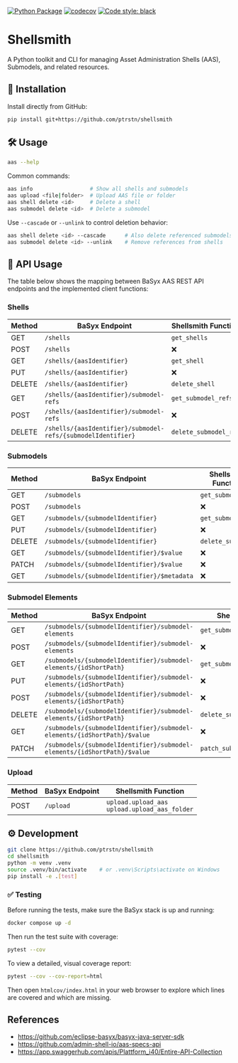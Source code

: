 [![Python Package](https://github.com/ptrstn/shellsmith/actions/workflows/python-package.yaml/badge.svg)](https://github.com/ptrstn/shellsmith/actions/workflows/python-package.yaml)
[![codecov](https://codecov.io/gh/ptrstn/shellsmith/branch/main/graph/badge.svg)](https://codecov.io/gh/ptrstn/shellsmith)
[![Code style: black](https://img.shields.io/badge/code%20style-black-000000.svg)](https://github.com/psf/black)

# Shellsmith

A Python toolkit and CLI for managing Asset Administration Shells (AAS), Submodels, and related resources.

## 🚀 Installation

Install directly from GitHub:

```bash
pip install git+https://github.com/ptrstn/shellsmith
```

## 🛠️ Usage

```bash
aas --help
```

Common commands:

```bash
aas info                  # Show all shells and submodels
aas upload <file|folder>  # Upload AAS file or folder
aas shell delete <id>     # Delete a shell
aas submodel delete <id>  # Delete a submodel
```

Use `--cascade` or `--unlink` to control deletion behavior:

```bash
aas shell delete <id> --cascade      # Also delete referenced submodels
aas submodel delete <id> --unlink    # Remove references from shells
```

## 📡 API Usage

The table below shows the mapping between BaSyx AAS REST API endpoints and the implemented client functions:

### Shells

| Method | BaSyx Endpoint                                               | Shellsmith Function   |
|--------|--------------------------------------------------------------|-----------------------|
| GET    | `/shells`                                                    | `get_shells`          |
| POST   | `/shells`                                                    | ❌                     |
| GET    | `/shells/{aasIdentifier}`                                    | `get_shell`           |
| PUT    | `/shells/{aasIdentifier}`                                    | ❌                     |
| DELETE | `/shells/{aasIdentifier}`                                    | `delete_shell`        |
| GET    | `/shells/{aasIdentifier}/submodel-refs`                      | `get_submodel_refs`   |
| POST   | `/shells/{aasIdentifier}/submodel-refs`                      | ❌                     |
| DELETE | `/shells/{aasIdentifier}/submodel-refs/{submodelIdentifier}` | `delete_submodel_ref` |

### Submodels

| Method | BaSyx Endpoint                              | Shellsmith Function |
|--------|---------------------------------------------|---------------------|
| GET    | `/submodels`                                | `get_submodels`     |
| POST   | `/submodels`                                | ❌                   |
| GET    | `/submodels/{submodelIdentifier}`           | `get_submodel`      |
| PUT    | `/submodels/{submodelIdentifier}`           | ❌                   |
| DELETE | `/submodels/{submodelIdentifier}`           | `delete_submodel`   |
| GET    | `/submodels/{submodelIdentifier}/$value`    | ❌                   |
| PATCH  | `/submodels/{submodelIdentifier}/$value`    | ❌                   |
| GET    | `/submodels/{submodelIdentifier}/$metadata` | ❌                   |

### Submodel Elements

| Method | BaSyx Endpoint                                                           | Shellsmith Function            |
|--------|--------------------------------------------------------------------------|--------------------------------|
| GET    | `/submodels/{submodelIdentifier}/submodel-elements`                      | `get_submodel_elements`        |
| POST   | `/submodels/{submodelIdentifier}/submodel-elements`                      | ❌                              |
| GET    | `/submodels/{submodelIdentifier}/submodel-elements/{idShortPath}`        | `get_submodel_element`         |
| PUT    | `/submodels/{submodelIdentifier}/submodel-elements/{idShortPath}`        | ❌                              |
| POST   | `/submodels/{submodelIdentifier}/submodel-elements/{idShortPath}`        | ❌                              |
| DELETE | `/submodels/{submodelIdentifier}/submodel-elements/{idShortPath}`        | `delete_submodel_element`      |
| GET    | `/submodels/{submodelIdentifier}/submodel-elements/{idShortPath}/$value` | ❌                              |
| PATCH  | `/submodels/{submodelIdentifier}/submodel-elements/{idShortPath}/$value` | `patch_submodel_element_value` |

### Upload

| Method | BaSyx Endpoint | Shellsmith Function                                 |
|--------|----------------|-----------------------------------------------------|
| POST   | `/upload`      | `upload.upload_aas` <br> `upload.upload_aas_folder` |


## ⚙️ Development

```bash
git clone https://github.com/ptrstn/shellsmith
cd shellsmith
python -m venv .venv
source .venv/bin/activate    # or .venv\Scripts\activate on Windows
pip install -e .[test]
```

### ✅ Testing

Before running the tests, make sure the BaSyx stack is up and running:

```bash
docker compose up -d
```

Then run the test suite with coverage:

```bash
pytest --cov
```

To view a detailed, visual coverage report:

```bash
pytest --cov --cov-report=html
```

Then open `htmlcov/index.html` in your web browser to explore which lines are covered and which are missing.

## References

- https://github.com/eclipse-basyx/basyx-java-server-sdk
- https://github.com/admin-shell-io/aas-specs-api
- https://app.swaggerhub.com/apis/Plattform_i40/Entire-API-Collection
